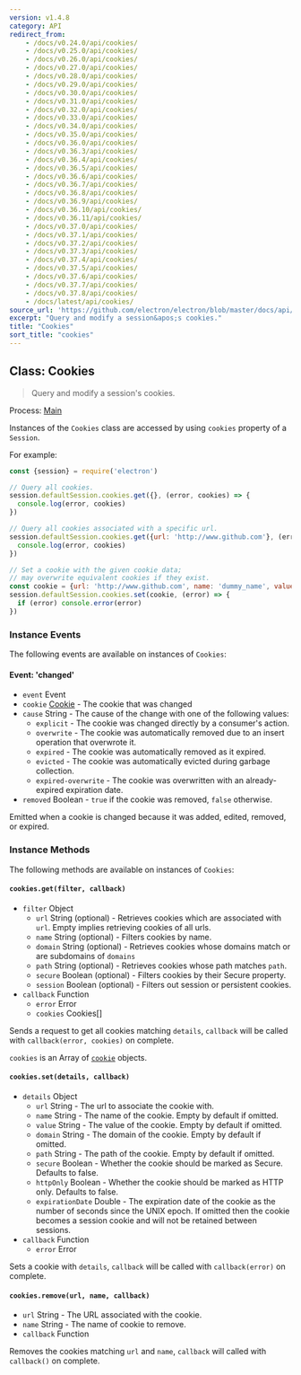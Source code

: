```yaml
---
version: v1.4.8
category: API
redirect_from:
    - /docs/v0.24.0/api/cookies/
    - /docs/v0.25.0/api/cookies/
    - /docs/v0.26.0/api/cookies/
    - /docs/v0.27.0/api/cookies/
    - /docs/v0.28.0/api/cookies/
    - /docs/v0.29.0/api/cookies/
    - /docs/v0.30.0/api/cookies/
    - /docs/v0.31.0/api/cookies/
    - /docs/v0.32.0/api/cookies/
    - /docs/v0.33.0/api/cookies/
    - /docs/v0.34.0/api/cookies/
    - /docs/v0.35.0/api/cookies/
    - /docs/v0.36.0/api/cookies/
    - /docs/v0.36.3/api/cookies/
    - /docs/v0.36.4/api/cookies/
    - /docs/v0.36.5/api/cookies/
    - /docs/v0.36.6/api/cookies/
    - /docs/v0.36.7/api/cookies/
    - /docs/v0.36.8/api/cookies/
    - /docs/v0.36.9/api/cookies/
    - /docs/v0.36.10/api/cookies/
    - /docs/v0.36.11/api/cookies/
    - /docs/v0.37.0/api/cookies/
    - /docs/v0.37.1/api/cookies/
    - /docs/v0.37.2/api/cookies/
    - /docs/v0.37.3/api/cookies/
    - /docs/v0.37.4/api/cookies/
    - /docs/v0.37.5/api/cookies/
    - /docs/v0.37.6/api/cookies/
    - /docs/v0.37.7/api/cookies/
    - /docs/v0.37.8/api/cookies/
    - /docs/latest/api/cookies/
source_url: 'https://github.com/electron/electron/blob/master/docs/api/cookies.md'
excerpt: "Query and modify a session&apos;s cookies."
title: "Cookies"
sort_title: "cookies"
---
```


## Class: Cookies

> Query and modify a session's cookies.

Process: [Main](http://electron.atom.io/docs/tutorial/quick-start#main-process)

Instances of the `Cookies` class are accessed by using `cookies` property of
a `Session`.

For example:

```javascript
const {session} = require('electron')

// Query all cookies.
session.defaultSession.cookies.get({}, (error, cookies) => {
  console.log(error, cookies)
})

// Query all cookies associated with a specific url.
session.defaultSession.cookies.get({url: 'http://www.github.com'}, (error, cookies) => {
  console.log(error, cookies)
})

// Set a cookie with the given cookie data;
// may overwrite equivalent cookies if they exist.
const cookie = {url: 'http://www.github.com', name: 'dummy_name', value: 'dummy'}
session.defaultSession.cookies.set(cookie, (error) => {
  if (error) console.error(error)
})
```

### Instance Events

The following events are available on instances of `Cookies`:

#### Event: 'changed'

* `event` Event
* `cookie` [Cookie](http://electron.atom.io/docs/api/structures/cookie) - The cookie that was changed
* `cause` String - The cause of the change with one of the following values:
  * `explicit` - The cookie was changed directly by a consumer's action.
  * `overwrite` - The cookie was automatically removed due to an insert
    operation that overwrote it.
  * `expired` - The cookie was automatically removed as it expired.
  * `evicted` - The cookie was automatically evicted during garbage collection.
  * `expired-overwrite` - The cookie was overwritten with an already-expired
    expiration date.
* `removed` Boolean - `true` if the cookie was removed, `false` otherwise.

Emitted when a cookie is changed because it was added, edited, removed, or
expired.

### Instance Methods

The following methods are available on instances of `Cookies`:

#### `cookies.get(filter, callback)`

* `filter` Object
  * `url` String (optional) - Retrieves cookies which are associated with
    `url`. Empty implies retrieving cookies of all urls.
  * `name` String (optional) - Filters cookies by name.
  * `domain` String (optional) - Retrieves cookies whose domains match or are
    subdomains of `domains`
  * `path` String (optional) - Retrieves cookies whose path matches `path`.
  * `secure` Boolean (optional) - Filters cookies by their Secure property.
  * `session` Boolean (optional) - Filters out session or persistent cookies.
* `callback` Function
  * `error` Error
  * `cookies` Cookies[]

Sends a request to get all cookies matching `details`, `callback` will be called
with `callback(error, cookies)` on complete.

`cookies` is an Array of [`cookie`](http://electron.atom.io/docs/api/structures/cookie) objects.

#### `cookies.set(details, callback)`

* `details` Object
  * `url` String - The url to associate the cookie with.
  * `name` String - The name of the cookie. Empty by default if omitted.
  * `value` String - The value of the cookie. Empty by default if omitted.
  * `domain` String - The domain of the cookie. Empty by default if omitted.
  * `path` String - The path of the cookie. Empty by default if omitted.
  * `secure` Boolean - Whether the cookie should be marked as Secure. Defaults to
    false.
  * `httpOnly` Boolean - Whether the cookie should be marked as HTTP only.
    Defaults to false.
  * `expirationDate` Double -	The expiration date of the cookie as the number of
    seconds since the UNIX epoch. If omitted then the cookie becomes a session
    cookie and will not be retained between sessions.
* `callback` Function
  * `error` Error

Sets a cookie with `details`, `callback` will be called with `callback(error)`
on complete.

#### `cookies.remove(url, name, callback)`

* `url` String - The URL associated with the cookie.
* `name` String - The name of cookie to remove.
* `callback` Function

Removes the cookies matching `url` and `name`, `callback` will called with
`callback()` on complete.
